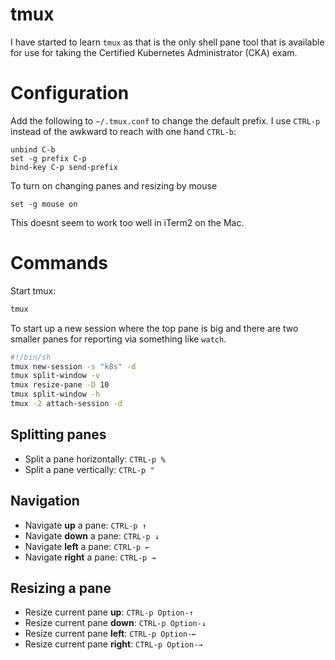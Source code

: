 # tmux

I have started to learn `tmux` as that is the only shell pane tool that is available for use for taking the Certified Kubernetes Administrator (CKA) exam. 

# Configuration

Add the following to `~/.tmux.conf` to change the default prefix. I use `CTRL-p` instead of the awkward to reach with one hand `CTRL-b`:

```
unbind C-b
set -g prefix C-p
bind-key C-p send-prefix
```

To turn on changing panes and resizing by mouse

```
set -g mouse on
```

This doesnt seem to work too well in iTerm2 on the Mac.

# Commands

Start tmux:

```sh
tmux
```

To start up a new session where the top pane is big and there are two smaller panes for reporting via something like `watch`.

```sh
#!/bin/sh 
tmux new-session -s "k8s" -d
tmux split-window -v
tmux resize-pane -D 10
tmux split-window -h
tmux -2 attach-session -d 
```

## Splitting panes

- Split a pane horizontally: `CTRL-p %`
- Split a pane vertically: `CTRL-p "`

## Navigation

- Navigate **up** a pane: `CTRL-p ↑`
- Navigate **down** a pane: `CTRL-p ↓`
- Navigate **left** a pane: `CTRL-p ←`
- Navigate **right** a pane: `CTRL-p →`

## Resizing a pane

- Resize current pane **up**: `CTRL-p Option-↑`
- Resize current pane **down**: `CTRL-p Option-↓`
- Resize current pane **left**: `CTRL-p Option-←`
- Resize current pane **right**: `CTRL-p Option-→`
